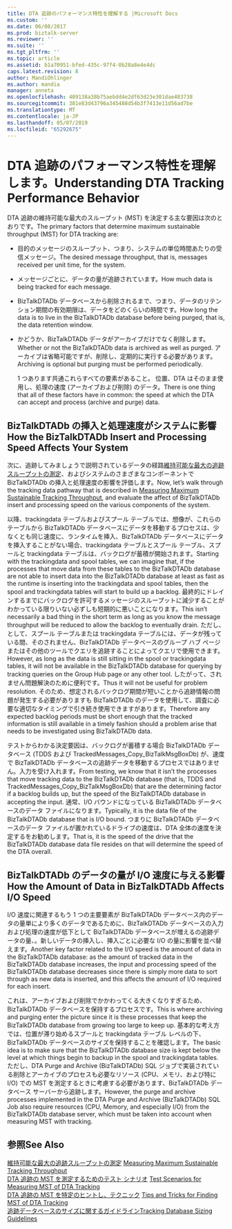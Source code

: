 ```yaml
---
title: DTA 追跡のパフォーマンス特性を理解する |Microsoft Docs
ms.custom: ''
ms.date: 06/08/2017
ms.prod: biztalk-server
ms.reviewer: ''
ms.suite: ''
ms.tgt_pltfrm: ''
ms.topic: article
ms.assetid: b1a70951-bfed-435c-97f4-0b28a8e4e4dc
caps.latest.revision: 8
author: MandiOhlinger
ms.author: mandia
manager: anneta
ms.openlocfilehash: 409138a38b75aebdd4e2df63d23e301dae483738
ms.sourcegitcommit: 381e83d43796a345488d54b3f7413e11d56ad7be
ms.translationtype: MT
ms.contentlocale: ja-JP
ms.lasthandoff: 05/07/2019
ms.locfileid: "65292675"
---
```

# <a name="understanding-dta-tracking-performance-behavior"></a><span data-ttu-id="5c0d2-102">DTA 追跡のパフォーマンス特性を理解します。</span><span class="sxs-lookup"><span data-stu-id="5c0d2-102">Understanding DTA Tracking Performance Behavior</span></span>
<span data-ttu-id="5c0d2-103">DTA 追跡の維持可能な最大のスループット (MST) を決定する主な要因は次のとおりです。</span><span class="sxs-lookup"><span data-stu-id="5c0d2-103">The primary factors that determine maximum sustainable throughput (MST) for DTA tracking are:</span></span>  
  
- <span data-ttu-id="5c0d2-104">目的のメッセージのスループット、つまり、システムの単位時間あたりの受信メッセージ。</span><span class="sxs-lookup"><span data-stu-id="5c0d2-104">The desired message throughput, that is, messages received per unit time, for the system.</span></span>  
  
- <span data-ttu-id="5c0d2-105">メッセージごとに、データの量が追跡されています。</span><span class="sxs-lookup"><span data-stu-id="5c0d2-105">How much data is being tracked for each message.</span></span>  
  
- <span data-ttu-id="5c0d2-106">BizTalkDTADb データベースから削除されるまで、つまり、データのリテンション期間の有効期限は、データをどのくらいの時間です。</span><span class="sxs-lookup"><span data-stu-id="5c0d2-106">How long the data is to live in the BizTalkDTADb database before being purged, that is, the data retention window.</span></span>  
  
- <span data-ttu-id="5c0d2-107">かどうか、BizTalkDTADb データがアーカイブだけでなく削除します。</span><span class="sxs-lookup"><span data-stu-id="5c0d2-107">Whether or not the BizTalkDTADb data is archived as well as purged.</span></span> <span data-ttu-id="5c0d2-108">アーカイブは省略可能ですが、削除し、定期的に実行する必要があります。</span><span class="sxs-lookup"><span data-stu-id="5c0d2-108">Archiving is optional but purging must be performed periodically.</span></span>  
  
  <span data-ttu-id="5c0d2-109">1 つあります共通これらすべての要素があること。 位置、DTA はそのまま使用し、処理の速度 (アーカイブおよび削除) のデータ。</span><span class="sxs-lookup"><span data-stu-id="5c0d2-109">There is one thing that all of these factors have in common: the speed at which the DTA can accept and process (archive and purge) data.</span></span>  
  
## <a name="how-the-biztalkdtadb-insert-and-processing-speed-affects-your-system"></a><span data-ttu-id="5c0d2-110">BizTalkDTADb の挿入と処理速度がシステムに影響</span><span class="sxs-lookup"><span data-stu-id="5c0d2-110">How the BizTalkDTADb Insert and Processing Speed Affects Your System</span></span>  
 <span data-ttu-id="5c0d2-111">次に、追跡してみましょうで説明されているデータの経路[維持可能な最大の追跡スループットの測定](../core/measuring-maximum-sustainable-tracking-throughput.md)、およびシステムのさまざまなコンポーネントで BizTalkDTADb の挿入と処理速度の影響を評価します。</span><span class="sxs-lookup"><span data-stu-id="5c0d2-111">Now, let’s walk through the tracking data pathway that is described in [Measuring Maximum Sustainable Tracking Throughput](../core/measuring-maximum-sustainable-tracking-throughput.md), and evaluate the affect of BizTalkDTADb insert and processing speed on the various components of the system.</span></span>  
  
 <span data-ttu-id="5c0d2-112">以降、trackingdata テーブルおよびスプール テーブルでは、想像が、これらのテーブルから BizTalkDTADb データベースにデータを移動するプロセスは、少なくとも同じ速度に、ランタイムを挿入、BizTalkDTADb データベースにデータを挿入することがない場合、trackingdata テーブルとスプール テーブル、スプールと trackingdata テーブルは、バックログが蓄積が開始されます。</span><span class="sxs-lookup"><span data-stu-id="5c0d2-112">Starting with the trackingdata and spool tables, we can imagine that, if the processes that move data from these tables to the BizTalkDTADb database are not able to insert data into the BizTalkDTADb database at least as fast as the runtime is inserting into the trackingdata and spool tables, then the spool and trackingdata tables will start to build up a backlog.</span></span> <span data-ttu-id="5c0d2-113">最終的にドレインするまでにバックログを許可するメッセージのスループットに減少することがわかっている限りいない必ずしも短期的に悪いことになります。</span><span class="sxs-lookup"><span data-stu-id="5c0d2-113">This isn’t necessarily a bad thing in the short term as long as you know the message throughput will be reduced to allow the backlog to eventually drain.</span></span> <span data-ttu-id="5c0d2-114">ただし、として、スプール テーブルまたは trackingdata テーブルには、データが残っている間、そのされません、BizTalkDTADb データベースのグループ ハブ ページまたはその他のツールでクエリを追跡することによってクエリで使用できます。</span><span class="sxs-lookup"><span data-stu-id="5c0d2-114">However, as long as the data is still sitting in the spool or trackingdata tables, it will not be available in the BizTalkDTADb database for querying by tracking queries on the Group Hub page or any other tool.</span></span>  <span data-ttu-id="5c0d2-115">したがって、されません問題解決のために便利です。</span><span class="sxs-lookup"><span data-stu-id="5c0d2-115">Thus it will not be useful for problem resolution.</span></span> <span data-ttu-id="5c0d2-116">そのため、想定されるバックログ期間が短いことから追跡情報の問題が発生する必要がありますも BizTalkDTADb のデータを使用して、調査に必要な適切なタイミングで引き続き使用できますがあります。</span><span class="sxs-lookup"><span data-stu-id="5c0d2-116">Therefore any expected backlog periods must be short enough that the tracked information is still available in a timely fashion should a problem arise that needs to be investigated using BizTalkDTADb data.</span></span>  
  
 <span data-ttu-id="5c0d2-117">テストからわかる決定要因は、バックログが蓄積する場合 BizTalkDTADb データベース (TDDS および TrackedMessages_Copy_BizTalkMsgBoxDb) が、速度で BizTalkDTADb データベースの追跡データを移動するプロセスではありません。入力を受け入れます。</span><span class="sxs-lookup"><span data-stu-id="5c0d2-117">From testing, we know that it isn’t the processes that move tracking data to the BizTalkDTADb database (that is, TDDS and TrackedMessages_Copy_BizTalkMsgBoxDb) that are the determining factor if a backlog builds up, but the speed of the BizTalkDTADb database in accepting the input.</span></span> <span data-ttu-id="5c0d2-118">通常、I/O バウンドになっている BizTalkDTADb データベースのデータ ファイルになります。</span><span class="sxs-lookup"><span data-stu-id="5c0d2-118">Typically, it is the data file of the BizTalkDTADb database that is I/O bound.</span></span> <span data-ttu-id="5c0d2-119">つまりに BizTalkDTADb データベースのデータ ファイルが置かれているドライブの速度は、DTA 全体の速度を決定するをお勧めします。</span><span class="sxs-lookup"><span data-stu-id="5c0d2-119">That is, it is the speed of the drive that the BizTalkDTADb database data file resides on that will determine the speed of the DTA overall.</span></span>  
  
## <a name="how-the-amount-of-data-in-biztalkdtadb-affects-io-speed"></a><span data-ttu-id="5c0d2-120">BizTalkDTADb のデータの量が I/O 速度に与える影響</span><span class="sxs-lookup"><span data-stu-id="5c0d2-120">How the Amount of Data in BizTalkDTADb Affects I/O Speed</span></span>  
 <span data-ttu-id="5c0d2-121">I/O 速度に関連するもう 1 つの主要要素が BizTalkDTADb データベース内のデータの量単により多くのデータであるために、BizTalkDTADb データベースの入力および処理の速度が低下として BizTalkDTADb データベースが増えるの追跡データの量、。新しいデータの挿入し、挿入ごとに必要な I/O の量に影響を並べ替えます。</span><span class="sxs-lookup"><span data-stu-id="5c0d2-121">Another key factor related to the I/O speed is the amount of data in the BizTalkDTADb database: as the amount of tracked data in the BizTalkDTADb database increases, the input and processing speed of the BizTalkDTADb database decreases since there is simply more data to sort through as new data is inserted, and this affects the amount of I/O required for each insert.</span></span>  
  
 <span data-ttu-id="5c0d2-122">これは、アーカイブおよび削除でかかわってくる大きくなりすぎるため、BizTalkDTADb データベースを保持するプロセスです。</span><span class="sxs-lookup"><span data-stu-id="5c0d2-122">This is where archiving and purging enter the picture since it is these processes that keep the BizTalkDTADb database from growing too large to keep up.</span></span> <span data-ttu-id="5c0d2-123">基本的な考え方では、位置が滞り始めるスプールと trackingdata テーブル レベルの下、BizTalkDTADb データベースのサイズを保持することを確認します。</span><span class="sxs-lookup"><span data-stu-id="5c0d2-123">The basic idea is to make sure that the BizTalkDTADb database size is kept below the level at which things begin to backup in the spool and trackingdata tables.</span></span> <span data-ttu-id="5c0d2-124">ただし、DTA Purge and Archive (BizTalkDTADb) SQL ジョブで実装されている削除とアーカイブのプロセスも必要なリソース (CPU、メモリ、および特に I/O) での MST を測定するときに考慮する必要があります、BizTalkDTADb データベース サーバーから追跡します。</span><span class="sxs-lookup"><span data-stu-id="5c0d2-124">However, the purge and archive processes implemented in the DTA Purge and Archive (BizTalkDTADb) SQL Job also require resources (CPU, Memory, and especially I/O) from the BizTalkDTADb database server, which must be taken into account when measuring MST with tracking.</span></span>  
  
## <a name="see-also"></a><span data-ttu-id="5c0d2-125">参照</span><span class="sxs-lookup"><span data-stu-id="5c0d2-125">See Also</span></span>  
 <span data-ttu-id="5c0d2-126">[維持可能な最大の追跡スループットの測定](../core/measuring-maximum-sustainable-tracking-throughput.md) </span><span class="sxs-lookup"><span data-stu-id="5c0d2-126">[Measuring Maximum Sustainable Tracking Throughput](../core/measuring-maximum-sustainable-tracking-throughput.md) </span></span>  
 <span data-ttu-id="5c0d2-127">[DTA 追跡の MST を測定するためのテスト シナリオ](../core/test-scenarios-for-measuring-mst-of-dta-tracking.md) </span><span class="sxs-lookup"><span data-stu-id="5c0d2-127">[Test Scenarios for Measuring MST of DTA Tracking](../core/test-scenarios-for-measuring-mst-of-dta-tracking.md) </span></span>  
 <span data-ttu-id="5c0d2-128">[DTA 追跡の MST を特定のヒントし、テクニック](../core/tips-and-tricks-for-finding-mst-of-dta-tracking.md) </span><span class="sxs-lookup"><span data-stu-id="5c0d2-128">[Tips and Tricks for Finding MST of DTA Tracking](../core/tips-and-tricks-for-finding-mst-of-dta-tracking.md) </span></span>  
 [<span data-ttu-id="5c0d2-129">追跡データベースのサイズに関するガイドライン</span><span class="sxs-lookup"><span data-stu-id="5c0d2-129">Tracking Database Sizing Guidelines</span></span>](../core/tracking-database-sizing-guidelines.md)